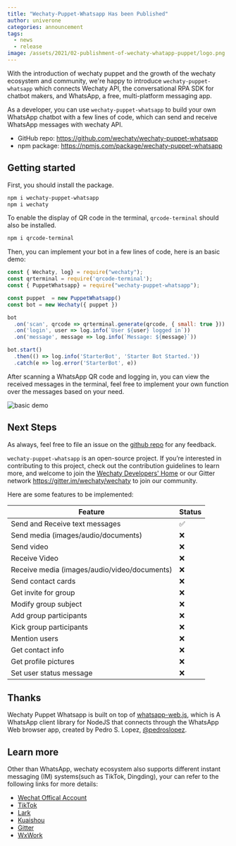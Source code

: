 ```yaml
---
title: "Wechaty-Puppet-Whatsapp Has been Published"
author: univerone
categories: announcement
tags:
  - news
  - release
image: /assets/2021/02-publishment-of-wechaty-whatapp-puppet/logo.png
---
```


With the introduction of wechaty puppet and the growth of the wechaty ecosystem and community, we're happy to introduce `wechaty-puppet-whatsapp` which connects Wechaty API, the conversational RPA SDK for chatbot makers, and WhatsApp, a free, multi-platform messaging app.

As a developer, you can use `wechaty-puppet-whatsapp` to build your own WhatsApp chatbot with a few lines of code, which can send and receive WhatsApp messages with wechaty API.

- GitHub repo: <https://github.com/wechaty/wechaty-puppet-whatsapp>
- npm package: <https://npmjs.com/package/wechaty-puppet-whatsapp>

## Getting started

First, you should install the package.

```bash
npm i wechaty-puppet-whatsapp
npm i wechaty
```

To enable the display of QR code in the terminal, `qrcode-terminal` should also be installed.

```bash
npm i qrcode-terminal
```

Then, you can implement your bot in a few lines of code, here is an basic demo:

```javascript
const { Wechaty, log} = require("wechaty");
const qrterminal = require('qrcode-terminal');
const { PuppetWhatsapp} = require("wechaty-puppet-whatsapp");

const puppet  = new PuppetWhatsapp()
const bot = new Wechaty({ puppet })

bot
  .on('scan', qrcode => qrterminal.generate(qrcode, { small: true }))
  .on('login', user => log.info(`User ${user} logged in`))
  .on('message', message => log.info(`Message: ${message}`))

bot.start()
  .then(() => log.info('StarterBot', 'Starter Bot Started.'))
  .catch(e => log.error('StarterBot', e))
```

After scanning a WhatsApp QR code and logging in, you can view the received messages in the terminal, feel free to implement your own function over the messages based on your need.

![basic demo](/assets/2021/02-publishment-of-wechaty-whatapp-puppet/wechaty-puppet-whatsapp-demo.png)

## Next Steps

As always, feel free to file an issue on the [github repo](https://github.com/wechaty/wechaty-puppet-whatsapp/issues) for any feedback.

`wechaty-puppet-whatsapp` is an open-source project. If you’re interested in contributing to this project, check out the contribution guidelines to learn more, and welcome to join the [Wechaty Developers' Home](https://github.com/wechaty/wechaty#raising_hand-join-us) or our Gitter network <https://gitter.im/wechaty/wechaty> to join our community.

Here are some features to be implemented:

| Feature  | Status |
| ------------- | ------------- |
| Send and Receive text messages  | ✅ |
| Send media (images/audio/documents)  | ❌  |
| Send video  | ❌ |
| Receive Video | ❌ |
| Receive media (images/audio/video/documents)  | ❌  |
| Send contact cards | ❌ |
| Get invite for group  | ❌ |
| Modify group subject  | ❌  |
| Add group participants  | ❌  |
| Kick group participants  | ❌  |
| Mention users | ❌ |
| Get contact info | ❌ |
| Get profile pictures | ❌ |
| Set user status message | ❌ |

## Thanks

Wechaty Puppet Whatsapp is built on top of [whatsapp-web.js](https://github.com/pedroslopez/whatsapp-web.js), which is A WhatsApp client library for NodeJS that connects through the WhatsApp Web browser app, created by Pedro S. Lopez, [@pedroslopez](https://github.com/pedroslopez).

## Learn more

Other than WhatsApp, wechaty ecosystem also supports different instant messaging (IM) systems(such as TikTok, Dingding), your can refer to the following links for more details:

- [Wechat Offical Account](https://github.com/wechaty/wechaty-puppet-official-account)
- [TikTok](https://wechaty.js.org/2020/10/13/wechaty-puppet-douyin-final-term/)
- [Lark](https://wechaty.js.org/2020/09/30/wechaty-puppet-lark-final-blog/)
- [Kuaishou](https://wechaty.js.org/2020/10/13/wechaty-puppet-kuaishou-final-term/)
- [Gitter](https://github.com/wechaty/wechaty-puppet-gitter)
- [WxWork](https://github.com/juzibot/wxwork-tester)
